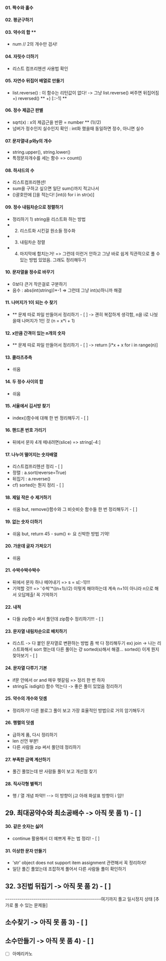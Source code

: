 #### 01. 짝수와 홀수
#### 02. 평균구하기
#### 03. 약수의 합 ** 
- num // 2의 개수만 검사!
#### 04. 자릿수 더하기
- 리스트 컴프리헨션 사용법 확인
#### 05. 자연수 뒤집어 배열로 만들기
- list.reverse() : 이 함수는 리턴값이 없다!
  -> 그냥 list.reverse() 써주면 뒤집어짐
+) reversed() **
+) [::-1] **
#### 06. 정수 제곱근 판별
- sqrt(x) : x의 제곱근을 반환 = number ** (1//2)
- 넘버가 정수인지 실수인지 확인 : int화 했을때 동일하면 정수, 아니면 실수
#### 07. 문자열내 p와y의 개수
- string.upper(), string.lower()
- 특정문자개수를 세는 함수 => count()
#### 08. 하샤드의 수
- 리스트컴프리헨션!
- sum을 구하고 싶으면 일단 sum()까지 적고나서
- ()괄호안에 []을 적는다! [int(i) for i in str(x)]
#### 09. 정수 내림차순으로 정렬하기
- 정리하기 1) string을 리스트화 하는 방법
- 2) 리스트화 시킨걸 원소들 정수화
- 3) 내림차순 정렬
- 4) 마지막에 합치는거!
=> 그런데 이런거 안하고 그냥 바로 쉽게 직관적으로 풀 수 있는 방법 있었음. 그래도 정리해두기
#### 10. 문자열을 정수로 바꾸기
- 0보다 큰거 작은걸로 구분하기
- 음수 : abs(int(string))*-1
=> 그런데 그냥 int(s)하니까 해결
#### 11. 나머지가 1이 되는 수 찾기
- ** 문제 따로 파일 만들어서 정리하기 - [ ] 
-> 괜히 복잡하게 생각함, n을 i로 나눴을때 나머지가 1인 것 (n = x*i + 1)
#### 12. x만큼 간격이 있는 n개의 숫자
- ** 문제 따로 파일 만들어서 정리하기 - [ ] 
-> return [i*x + x for i in range(n)]
#### 13. 콜라츠추측
- 쉬움
#### 14. 두 정수 사이의 합
- 쉬움
#### 15. 서울에서 김서방 찾기
- index()함수에 대해 한 번 정리해두기 - [ ] 
#### 16. 핸드폰 번호 가리기
- 뒤에서 문자 4개 떼내려면(slice) => string[-4:]
#### 17. 나누어 떨어지는 숫자배열
- 리스트컴프리헨션 정리 - [ ] 
- 정렬 : a.sort(reverse=True)
- 뒤집기 : a.reverse()
- cf) sorted는 뭔지 정리 - [ ] 
#### 18. 제일 작은 수 제거하기
- 쉬움 but, remove()함수와 그 비슷비슷 함수들 한 번 정리해두기 - [ ] 
#### 19. 없는 숫자 더하기
- 쉬움 but, return 45 - sum() <- 요 신박한 방법 기억!
#### 20. 가운데 글자 가져오기
- 쉬움
#### 21. 수박수박수박수
- 뒤에서 문자 하나 떼어내기 => s = s[:-1]!!!
- 기억할 것!! => '수박'*((n+1)//2) 이렇게 해야하는데 계속 n+1이 아니라 n으로 해서 오답제출! 꼭 기억하기
#### 22. 내적
- 다들 zip함수 써서 풀던데 zip함수 정리하기!!! - [ ] 
#### 23. 문자열 내림차순으로 배치하기
- 리스트 -> 다 붙인 문자열로 변환하는 방법 좀 싹 다 정리해두기 ex) join
-> 나는 리스트화해서 sort 했는데 다른 풀이는 걍 sorted(s)해서 해결... sorted() 이게 뭔지 찾아보기 - [ ] 
#### 24. 문자열 다루기 기본
- if문 안에서 or and 매우 헷갈림 => 정리 한 번 하자
- string도 isdigit() 함수 먹는다
-> 좋은 풀이 있었음 정리하기
#### 25. 약수의 개수와 덧셈
- 정리하기! 다른 블로그 풀이 보고 가장 효율적인 방법으로 거의 암기해두기
#### 26. 행렬의 덧셈
- 급하게 품, 다시 정리하기
- len 선언 부분! 
- 다른 사람들 zip 써서 풀던데 정리하기
#### 27. 부족한 금액 계산하기
- 풀긴 풀었는데 딴 사람들 풀이 보고 개선점 찾기
#### 28. 직사각형 별찍기
- 행 / 열 개념 파악!! --> 이 방향이 j고 아래 화살표 방향이 i 임!!
## 29. 최대공약수와 최소공배수 -> 아직 못 품 1) - [ ] 
#### 30. 같은 숫자는 싫어
- continue 활용해서 더 예쁘게 푸는 법 정리! - [ ] 
#### 31. 이상한 문자 만들기
- 'str' object does not support item assignment 관련해서 꼭 정리하자!
- 일단 풀긴 풀었는데 조잡하게 풀어서 다른 사람들 풀이 확인하기
## 32. 3진법 뒤집기 -> 아직 못 품 2) - [ ] 
------------------------------------------------여기까지 풀고 일시정지 상태
[추가로 풀 수 있는 문제들]
## 소수찾기 -> 아직 못 품 3) - [ ] 
## 소수만들기 -> 아직 못 품 4) - [ ] 

- [ ] 아메리카노
